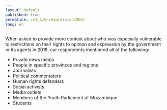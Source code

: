 ```yaml
---
layout: default
published: true
permalink: /v3_1/en/expression/MOZ/
lang: en
---
```


When asked to provide more context about who was especially vulnerable to restrictions on their rights to opinion and expression by the government or its agents in 2018, our respondents mentioned all of the following:
-	Private news media
-	People in specific provinces and regions
-	Journalists
-	Political commentators
-	Human rights defenders
-	Social activists
-	Media outlets
-	Members of the Youth Parliament of Mozambique
-	Students

